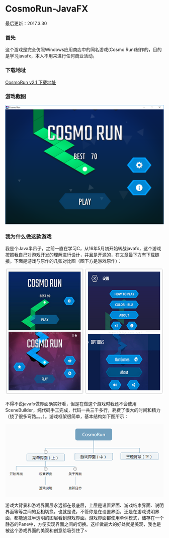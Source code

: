 # CosmoRun-JavaFX

最后更新：2017.3.30

### 首先
这个游戏是完全仿照Windows应用商店中的同名游戏(Cosmo Run)制作的，目的是学习javafx，本人不用来进行任何商业活动。

### 下载地址

[CosmoRun v2.1 下载地址](https://github.com/Nomango/CosmoRun-JavaFX/releases/latest)

### 游戏截图
![preview](https://github.com/Nomango/CosmoRun-JavaFX/raw/master/images/preview.png)

### 我为什么做这款游戏
我是个Java半吊子，之前一直在学习C，从16年5月初开始转战javafx，这个游戏按照我自己对游戏开发的理解进行设计，并且是开源的，在文章最下方有下载链接。下面是游戏与原作的几张对比图（图下方是游戏原作）：

![1](https://github.com/Nomango/CosmoRun-JavaFX/raw/master/images/1.png)

不得不说javafx做界面确实好看，但是在做这个游戏时我还不会使用SceneBuilder，纯代码手工完成，代码一共三千多行，耗费了很大的时间和精力（绕了很多弯路。。。）。游戏框架很简单，基本结构如下图所示：

![2](https://github.com/Nomango/CosmoRun-JavaFX/raw/master/images/2.png)

游戏大背景和游戏界面层永远都在最底层，上层是设置界面、游戏结束界面、说明界面等等之间的互相切换。也就是说，不管你是在设置界面，还是在游戏说明界面，都能通过半透明的图层看到游戏界面。游戏界面都使用单例模式，储存在一个静态的Pane中，方便实现界面之间的切换。这样做最大的好处就是美观，我也是被这个游戏界面的美观和创意给吸引住了~

